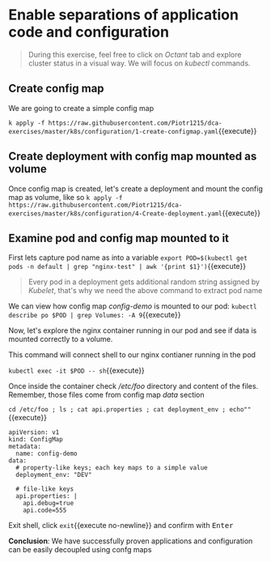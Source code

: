# Enable separations of application code and configuration

> During this exercise, feel free to click on *Octant* tab and explore cluster status in a visual way. We will focus on *kubectl* commands.

## Create config map

We are going to create a simple config map

`k apply -f https://raw.githubusercontent.com/Piotr1215/dca-exercises/master/k8s/configuration/1-create-configmap.yaml`{{execute}}

## Create deployment with config map mounted as volume

Once config map is created, let's create a deployment and mount the config map as volume, like so
`k apply -f https://raw.githubusercontent.com/Piotr1215/dca-exercises/master/k8s/configuration/4-Create-deployment.yaml`{{execute}}

## Examine pod and config map mounted to it

First lets capture pod name as into a variable `export POD=$(kubectl get pods -n default | grep "nginx-test" | awk '{print $1}')`{{execute}}

> Every pod in a deployment gets additional random string assigned by *Kubelet*, that's why we need the above command to extract pod name

We can view how config map *config-demo* is mounted to our pod: `kubectl describe po $POD | grep Volumes: -A 9`{{execute}}

Now, let's explore the nginx container running in our pod and see if data is mounted correctly to a volume.

This command will connect shell to our nginx contianer running in the pod

`kubectl exec -it $POD -- sh`{{execute}}

Once inside the container check */etc/foo* directory and content of the files. Remember, those files come from config map *data* section

`cd /etc/foo ; ls ; cat api.properties ; cat deployment_env ; echo""`{{execute}}

```
apiVersion: v1
kind: ConfigMap
metadata:
  name: config-demo
data:
  # property-like keys; each key maps to a simple value
  deployment_env: "DEV"

  # file-like keys
  api.properties: |
    api.debug=true
    api.code=555
```

Exit shell, click `exit`{{execute no-newline}} and confirm with <kbd>Enter</kbd>

**Conclusion**: We have successfully proven applications and configuration can be easily decoupled using confg maps
